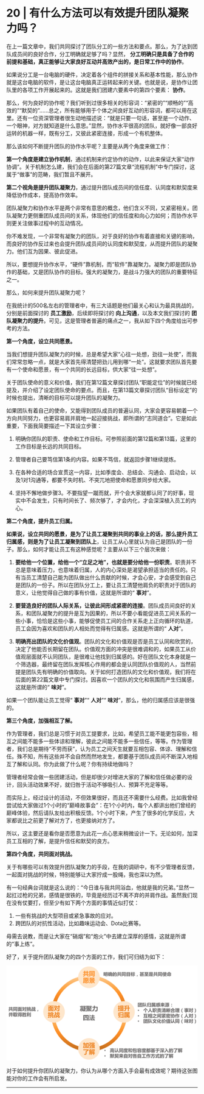 # 20 | 有什么方法可以有效提升团队凝聚力吗？
在上一篇文章中，我们共同探讨了团队分工的一些方法和要点。那么，为了达到团队成员间的良好合作，分工明确就足够了吗？显然， **分工明确只是具备了合作的前提和基础，真正能够让大家良好互动并高效产出的，是日常工作中的协作**。

如果说分工是一台电脑的硬件，决定着各个组件的拼接关系和基本性能，那么协作就是这台电脑的软件，是让这台电脑真正运转起来的关键。也就是说，是协作让团队里的各项工作开展起来的。这就是我们团建六要素中的第四个要素： **协作**。

那么，何为良好的协作呢？我们听到过很多相关的形容词：“紧密的”“顺畅的”“高效的”“默契的”……总之，所有能够用于个体之间良好互动的形容词，都可以用在这里。还有一位资深管理者很生动地描述说：“就是只要一句话，甚至是一个动作、一个眼神，对方就知道是什么意思。”显然，协作水平很高的团队，就好像一部良好运转的机器一样，既有分工，又彼此紧密连接，形成一个有机整体。

那么该如何不断提升团队的协作水平呢？主要是从两个角度来做工作：

**第一个角度是建立协作机制**，通过机制来约定协作的动作，以此来保证大家“动作协调”。关于机制怎么建，我们会在后面的第27篇文章“流程机制”中专门探讨，这属于“做事”的范畴，我们暂且不展开。

**第二个视角是提升团队凝聚力**，通过提升团队成员间的信任度、认同度和默契度来降低协作成本，提高协作效率。

团队凝聚力和协作水平是两个非常有意思的概念，他们含义不同，又紧密相关。团队凝聚力更侧重团队成员间的关系，体现他们的信任度和向心力如何；而协作水平则更关注做事过程中的互动情况。

你不难发现，一个非常有凝聚力的团队，对于良好的协作有着直接和关键的影响，而良好的协作反过来也会提升团队成员间的认同度和默契度，从而提升团队的凝聚力。他们互为因果、彼此促进。

所以，要想提升协作水平，“硬件”靠机制，而“软件”靠凝聚力。凝聚力即是团队协作的基础，又是团队协作的目标。强大的凝聚力，是战斗力强大的团队的重要特征之一。

那么，如何来提升团队凝聚力呢？

在我统计的500名左右的管理者中，有三大话题是他们最关心和认为最具挑战的，分别是前面探讨的 **员工激励**，后续即将探讨的 **向上沟通**，以及本文我们探讨的 **团队凝聚力的提升**。可见，这是管理者普遍的痛点之一，我从如下四个角度给出可参考的方法。

**第一个角度，设立共同愿景。**

当我们想提升团队凝聚力的时候，总是希望大家“心往一处想，劲往一处使”，而我们常常忽略一点，就是大家首先得清楚把劲儿用到哪“一处”。这就要求团队首先要有一个使命和愿景，有一个共同的长远目标，供大家“往一处想”。

关于团队使命的意义和价值，我们在第12篇文章探讨团队“职能定位”的时候就已经提及，并介绍了设定团队使命的要点。而且，在第13篇文章探讨团队“目标设定”的时候也提出，清晰的目标可以提升团队的凝聚力。

如果团队有着自己的使命，又能得到团队成员的普遍认同，大家会更容易朝着一个方向共同努力，也更容易肩并肩地一起迎接挑战，即所谓的“志同道合”。它是如此重要，下面我简要描述一下其设立步骤：

1. 明确你团队的职责、使命和工作目标。可参照前面的第12篇和第13篇，这里的工作目标是长远的共同目标。

2. 管理者自己要笃信第1条的内容。如果不笃信，就返回步骤1继续提炼。

3. 在各种合适的场合宣贯这一内容，比如季度会、总结会、沟通会、启动会，以及1对1沟通等，都要不失时机、不突兀地把使命和愿景同步给大家。

4. 坚持不懈地做步骤3。不要指望一蹴而就，开个会大家就都认同了的好事，现实中不会发生，只有时间长了、频次够了，才会内化，才会深深植入员工的内心。


**第二个角度，提升员工归属。**

**如果说，设立共同的愿景，是为了让员工凝聚到共同的事业上的话，那么提升员工归属感，则是为了让员工凝聚到团队上**，让员工从心里就认为自己是团队的一份子。那么，如何才能让员工有这种感觉呢？主要从以下三个层次来做：

1. **要给他一个位置，给他一个“立足之地”，也就是要分给他一份职责**。职责并不总是意味着压力，也意味着归属，人的内心深处是渴望承担适当的责任的。只有当员工清楚自己能为团队做出什么贡献的时候，才会心安，才会感受到自己是团队的一份子。所以在团队分工上，要让员工清楚他肩负的职责对于团队的意义，让他觉得自己做的事有价值，这就是所谓的“ **事对**”。

2. **要营造良好的团队人际关系，让彼此间形成紧密的连接**。团队成员间良好的关系，和团队凝聚力的提升是互为因果的，所以不要小看能促进员工间关系的一些小事，恰恰是这些小事，能够促使员工间的合作关系走上正向循环的轨道，员工会因为喜欢和团队的人相处而觉得有归属感。这就是所谓的“ **人对**”。

3. **明确亮出团队的文化价值观**。团队的文化和价值观是否是员工认同和欣赏的，决定了他能否长期留在团队。价值观方面的冲突是很难调和的，如果员工从价值观层面就不认同团队，是很难让他找到归属感的。好在团队文化本身就是一个筛选器，最终留在团队发挥核心作用的都会是认同团队价值观的人，当然前提是团队先有明确的价值取向。关于如何打造团队的文化和价值观，我们将在后面的第22篇文章中专门探讨。因喜欢一个团队的文化和氛围而产生归属感，这就是所谓的“ **味对**”。


如果一个团队能让员工觉得“ **事对**”“ **人对**”“ **味对**”，那么，他的归属感应该是很强的。

**第三个角度，加强相互了解。**

作为管理者，我们总是习惯于对员工提要求，比如，希望员工能不能更包容些，相互之间能不能多一些体谅和理解，彼此之间能不能多一些信任，等等。作为管理者，我们总是期待“不劳而获”，认为员工之间天生就要互相包容、体谅、理解和信任。殊不知，所有这些并不会自然而然地发生，都要基于团队成员间不断深入地相互了解和认同。你为此做了什么呢？你有持续地做吗？

管理者经常会做一些团建活动，但是却很少对增进大家的了解和信任做必要的设计，回头活动效果不好，就归咎于活动不够吸引人、预算不充足等等。

而实际上，经过设计的活动，不但效果很好，而且还不需要什么经费。比如我曾经尝试给大家做过1个小时的“巅峰故事会”：在1个小时内，每个人都讲出他们曾经的巅峰体验，然后请队友给出积极反馈。1个小时下来，产生了很多的化学反应，大家都说比之前更了解对方了，也更接纳对方了。

所以，这主要还是看你是否愿意为此花一点心思来稍微设计一下。无论如何，加深员工互相的了解，是提升信任和默契的良方。

**第四个角度，共同面对挑战。**

关于有哪些可以有效提升团队凝聚力的手段，在我的调研中，有不少管理者反馈，一起面对挑战的时候，特别能够让大家拧成一股绳，我也深以为然。

有一句经典台词就是这么说的：“今日谁与我共同浴血，他就是我的兄弟。”显然一起扛过枪的兄弟，感情是很铁的，毕竟是经历过不离不弃的并肩作战。虽然我们现在没有仗要打，但至少有如下两个方面的事情近似打仗：

1. 一些有挑战的大型项目或紧急事故的应对。
2. 跨团队的对抗性活动，比如趣味运动会、Dota比赛等。

毋需去说教，而是让大家在“硝烟”和“炮火”中去建立深厚的感情，这就是所谓的“事上练”。

好了，关于提升团队凝聚力的四个方面的工作，我们可归结为如下：

![](images/40516/4c96e729e87ee164c1ddb4378e9d1e6b.png)

对于如何提升你团队的凝聚力，你认为从哪个方面入手会最有成效呢？期待这张图能对你的工作会有所启发。

* * *